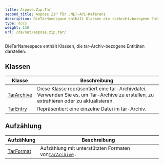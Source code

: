 ```yaml
---
title: Aspose.Zip.Tar
second_title: Aspose.ZIP für .NET-API-Referenz
description: DieTarNamespace enthält Klassen die tarArchivbezogene Entitäten darstellen.
type: docs
weight: 150
url: /de/net/aspose.zip.tar/
---
```

DieTarNamespace enthält Klassen, die tar-Archiv-bezogene Entitäten darstellen.

## Klassen

| Klasse | Beschreibung |
| --- | --- |
| [TarArchive](./tararchive/) | Diese Klasse repräsentiert eine tar-Archivdatei. Verwenden Sie es, um Tar-Archive zu erstellen, zu extrahieren oder zu aktualisieren. |
| [TarEntry](./tarentry/) | Repräsentiert eine einzelne Datei im tar-Archiv. |
## Aufzählung

| Aufzählung | Beschreibung |
| --- | --- |
| [TarFormat](./tarformat/) | Aufzählung mit unterstützten Formaten von[`TarArchive`](../aspose.zip.tar/tararchive/) . |


